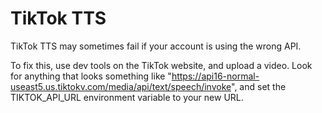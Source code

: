 # TikTok TTS
TikTok TTS may sometimes fail if your account is using the wrong API.

To fix this, use dev tools on the TikTok website, and upload a video. Look for anything that looks something like "https://api16-normal-useast5.us.tiktokv.com/media/api/text/speech/invoke", and set the TIKTOK_API_URL environment variable to your new URL.